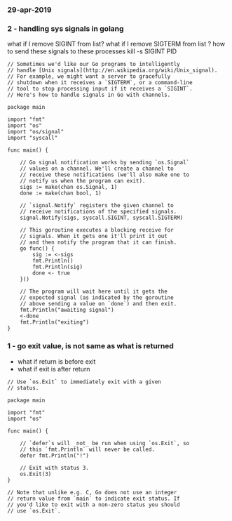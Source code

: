 ### 29-apr-2019

### 2 - handling sys signals in golang

what if I remove SIGINT from list?
what if I remove SIGTERM from list ?
how to send these signals to these processes kill -s SIGINT PID

```golang
// Sometimes we'd like our Go programs to intelligently
// handle [Unix signals](http://en.wikipedia.org/wiki/Unix_signal).
// For example, we might want a server to gracefully
// shutdown when it receives a `SIGTERM`, or a command-line
// tool to stop processing input if it receives a `SIGINT`.
// Here's how to handle signals in Go with channels.

package main

import "fmt"
import "os"
import "os/signal"
import "syscall"

func main() {

    // Go signal notification works by sending `os.Signal`
    // values on a channel. We'll create a channel to
    // receive these notifications (we'll also make one to
    // notify us when the program can exit).
    sigs := make(chan os.Signal, 1)
    done := make(chan bool, 1)

    // `signal.Notify` registers the given channel to
    // receive notifications of the specified signals.
    signal.Notify(sigs, syscall.SIGINT, syscall.SIGTERM)

    // This goroutine executes a blocking receive for
    // signals. When it gets one it'll print it out
    // and then notify the program that it can finish.
    go func() {
        sig := <-sigs
        fmt.Println()
        fmt.Println(sig)
        done <- true
    }()

    // The program will wait here until it gets the
    // expected signal (as indicated by the goroutine
    // above sending a value on `done`) and then exit.
    fmt.Println("awaiting signal")
    <-done
    fmt.Println("exiting")
}

```

### 1 - go exit value, is not same as what is returned

- what if return is before exit
- what if exit is after return

```golang
// Use `os.Exit` to immediately exit with a given
// status.

package main

import "fmt"
import "os"

func main() {

    // `defer`s will _not_ be run when using `os.Exit`, so
    // this `fmt.Println` will never be called.
    defer fmt.Println("!")

    // Exit with status 3.
    os.Exit(3)
}

// Note that unlike e.g. C, Go does not use an integer
// return value from `main` to indicate exit status. If
// you'd like to exit with a non-zero status you should
// use `os.Exit`.
```
